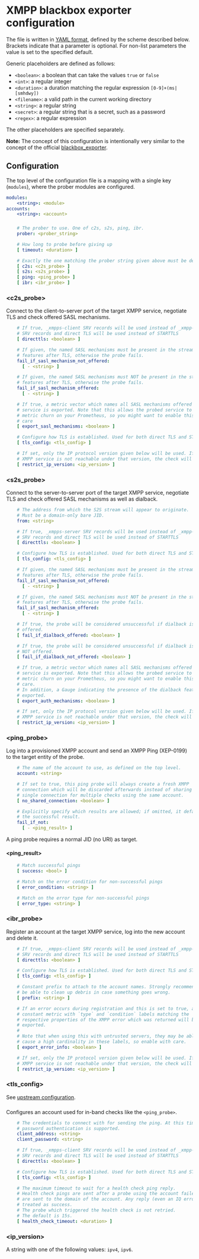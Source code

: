 # XMPP blackbox exporter configuration

The file is written in [YAML format](http://en.wikipedia.org/wiki/YAML),
defined by the scheme described below. Brackets indicate that a parameter is
optional. For non-list parameters the value is set to the specified default.

Generic placeholders are defined as follows:

* `<boolean>`: a boolean that can take the values `true` or `false`
* `<int>`: a regular integer
* `<duration>`: a duration matching the regular expression `[0-9]+(ms|[smhdwy])`
* `<filename>`: a valid path in the current working directory
* `<string>`: a regular string
* `<secret>`: a regular string that is a secret, such as a password
* `<regex>`: a regular expression

The other placeholders are specified separately.

**Note:** The concept of this configuration is intentionally very similar to
the concept of the official [blackbox_exporter](https://github.com/prometheus/blackbox_exporter).

## Configuration

The top level of the configuration file is a mapping with a single key
(`modules`), where the prober modules are configured.

```yml
modules:
    <string>: <module>
accounts:
    <string>: <account>
```

### <module>

```yml
    # The prober to use. One of c2s, s2s, ping, ibr.
    prober: <prober_string>

    # How long to probe before giving up
    [ timeout: <duration> ]

    # Exactly the one matching the prober string given above must be defined
    [ c2s: <c2s_probe> ]
    [ s2s: <s2s_probe> ]
    [ ping: <ping_probe> ]
    [ ibr: <ibr_probe> ]
```

### <c2s_probe>

Connect to the client-to-server port of the target XMPP service, negotiate TLS
and check offered SASL mechanisms.

```yml
    # If true, _xmpps-client SRV records will be used instead of _xmpp-client
    # SRV records and direct TLS will be used instead of STARTTLS
    [ directtls: <boolean> ]

    # If given, the named SASL mechanisms must be present in the stream
    # features after TLS, otherwise the probe fails.
    fail_if_sasl_mechanism_not_offered:
      [ - <string> ]

    # If given, the named SASL mechanisms must NOT be present in the stream
    # features after TLS, otherwise the probe fails.
    fail_if_sasl_mechanism_offered:
      [ - <string> ]

    # If true, a metric vector which names all SASL mechanisms offered by the
    # service is exported. Note that this allows the probed service to cause
    # metric churn on your Prometheus, so you might want to enable this with
    # care
    [ export_sasl_mechanisms: <boolean> ]

    # Configure how TLS is established. Used for both direct TLS and STARTTLS.
    [ tls_config: <tls_config> ]

    # If set, only the IP protocol version given below will be used. If the
    # XMPP service is not reachable under that version, the check will fail.
    [ restrict_ip_version: <ip_version> ]

```

### <s2s_probe>

Connect to the server-to-server port of the target XMPP service, negotiate TLS
and check offered SASL mechanisms as well as dialback.

```yml
    # The address from which the S2S stream will appear to originate.
    # Must be a domain-only bare JID.
    from: <string>

    # If true, _xmpps-server SRV records will be used instead of _xmpp-server
    # SRV records and direct TLS will be used instead of STARTTLS
    [ directtls: <boolean> ]

    # Configure how TLS is established. Used for both direct TLS and STARTTLS.
    [ tls_config: <tls_config> ]

    # If given, the named SASL mechanisms must be present in the stream
    # features after TLS, otherwise the probe fails.
    fail_if_sasl_mechanism_not_offered:
      [ - <string> ]

    # If given, the named SASL mechanisms must NOT be present in the stream
    # features after TLS, otherwise the probe fails.
    fail_if_sasl_mechanism_offered:
      [ - <string> ]

    # If true, the probe will be considered unsuccessful if dialback is
    # offered.
    [ fail_if_dialback_offered: <boolean> ]

    # If true, the probe will be considered unsuccessful if dialback is
    # NOT offered.
    [ fail_if_dialback_not_offered: <boolean> ]

    # If true, a metric vector which names all SASL mechanisms offered by the
    # service is exported. Note that this allows the probed service to cause
    # metric churn on your Prometheus, so you might want to enable this with
    # care.
    # In addition, a Gauge indicating the presence of the dialback feature is
    # exported.
    [ export_auth_mechanisms: <boolean> ]

    # If set, only the IP protocol version given below will be used. If the
    # XMPP service is not reachable under that version, the check will fail.
    [ restrict_ip_version: <ip_version> ]

```

### <ping_probe>

Log into a provisioned XMPP account and send an XMPP Ping (XEP-0199) to the
target entity of the probe.

```yml
    # The name of the account to use, as defined on the top level.
    account: <string>

    # If set to true, this ping probe will always create a fresh XMPP
    # connection which will be discarded afterwards instead of sharing a
    # single connection for multiple checks using the same account.
    [ no_shared_connection: <boolean> ]

    # Explicitly specify which results are allowed; if omitted, it defaults to
    # the successful result.
    fail_if_not:
      [ - <ping_result> ]

```

A ping probe requires a normal JID (no URI) as target.

#### <ping_result>

```yml
    # Match successful pings
    [ success: <bool> ]

    # Match on the error condition for non-successful pings
    [ error_condition: <string> ]

    # Match on the error type for non-successful pings
    [ error_type: <string> ]
```

### <ibr_probe>

Register an account at the target XMPP service, log into the new account and
delete it.

```yml
    # If true, _xmpps-client SRV records will be used instead of _xmpp-client
    # SRV records and direct TLS will be used instead of STARTTLS
    [ directtls: <boolean> ]

    # Configure how TLS is established. Used for both direct TLS and STARTTLS.
    [ tls_config: <tls_config> ]

    # Constant prefix to attach to the account names. Strongly recommended to
    # be able to clean up debris in case something goes wrong.
    [ prefix: <string> ]

    # If an error occurs during registration and this is set to true, a
    # constant metric with `type` and `condition` labels matching the
    # respective properties of the XMPP error which was returned will be
    # exported.
    #
    # Note that when using this with untrusted servers, they may be able to
    # cause a high cardinality in these labels, so enable with care.
    [ export_error_info: <boolean> ]

    # If set, only the IP protocol version given below will be used. If the
    # XMPP service is not reachable under that version, the check will fail.
    [ restrict_ip_version: <ip_version> ]

```

### <tls_config>

See [upstream configuration](https://github.com/prometheus/blackbox_exporter/blob/master/CONFIGURATION.md#tls_config).

### <account>

Configures an account used for in-band checks like the `<ping_probe>`.

```yml
    # The credentials to connect with for sending the ping. At this time, only
    # password authentication is supported.
    client_address: <string>
    client_password: <string>

    # If true, _xmpps-client SRV records will be used instead of _xmpp-client
    # SRV records and direct TLS will be used instead of STARTTLS
    [ directtls: <boolean> ]

    # Configure how TLS is established. Used for both direct TLS and STARTTLS.
    [ tls_config: <tls_config> ]

    # The maximum timeout to wait for a health check ping reply.
    # Health check pings are sent after a probe using the account failed. They
    # are sent to the domain of the account. Any reply (even an IQ error) is
    # treated as success.
    # The probe which triggered the health check is not retried.
    # The default is 15s.
    [ health_check_timeout: <duration> ]
```

### <ip_version>

A string with one of the following values: ``ipv4``, ``ipv6``.
